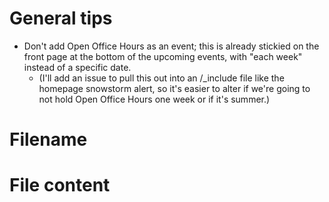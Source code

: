 # General tips  
- Don't add Open Office Hours as an event; this is already stickied on the front page at the bottom of the upcoming events, with "each week" instead of a specific date.
  - (I'll add an issue to pull this out into an /_include file like the homepage snowstorm alert, so it's easier to alter if we're going to not hold Open Office Hours one week or if it's summer.)

# Filename  

# File content  
